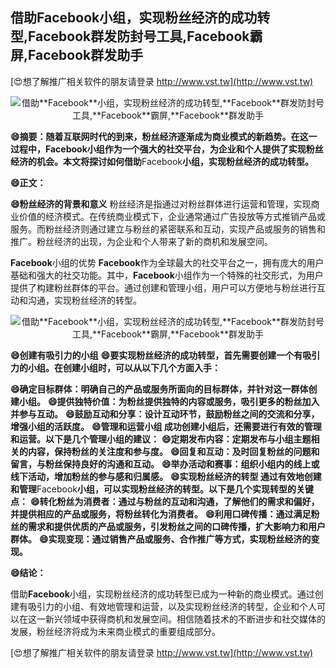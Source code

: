 ## **借助**Facebook**小组，实现粉丝经济的成功转型,**Facebook**群发防封号工具,**Facebook**霸屏,**Facebook**群发助手**

[😍想了解推广相关软件的朋友请登录 http://www.vst.tw](http://www.vst.tw)

 <center><img src="https://vst.tw/MP4/tuiguang/png/1.png" alt="借助**Facebook**小组，实现粉丝经济的成功转型,**Facebook**群发防封号工具,**Facebook**霸屏,**Facebook**群发助手"></center>

**😄摘要：随着互联网时代的到来，粉丝经济逐渐成为商业模式的新趋势。在这一过程中，**Facebook**小组作为一个强大的社交平台，为企业和个人提供了实现粉丝经济的机会。本文将探讨如何借助**Facebook**小组，实现粉丝经济的成功转型。**

**😄正文：**

**😄粉丝经济的背景和意义**
粉丝经济是指通过对粉丝群体进行运营和管理，实现商业价值的经济模式。在传统商业模式下，企业通常通过广告投放等方式推销产品或服务。而粉丝经济则通过建立与粉丝的紧密联系和互动，实现产品或服务的销售和推广。粉丝经济的出现，为企业和个人带来了新的商机和发展空间。

**Facebook**小组的优势
**Facebook**作为全球最大的社交平台之一，拥有庞大的用户基础和强大的社交功能。其中，**Facebook**小组作为一个特殊的社交形式，为用户提供了构建粉丝群体的平台。通过创建和管理小组，用户可以方便地与粉丝进行互动和沟通，实现粉丝经济的转型。

 <center><img src="https://vst.tw/MP4/tuiguang/png/4.png" alt="借助**Facebook**小组，实现粉丝经济的成功转型,**Facebook**群发防封号工具,**Facebook**霸屏,**Facebook**群发助手"></center>

**😄创建有吸引力的小组**
**😄要实现粉丝经济的成功转型，首先需要创建一个有吸引力的小组。在创建小组时，可以从以下几个方面入手：**

**😄确定目标群体：明确自己的产品或服务所面向的目标群体，并针对这一群体创建小组。**
**😄提供独特价值：为粉丝提供独特的内容或服务，吸引更多的粉丝加入并参与互动。**
**😄鼓励互动和分享：设计互动环节，鼓励粉丝之间的交流和分享，增强小组的活跃度。**
**😄管理和运营小组 成功创建小组后，还需要进行有效的管理和运营。以下是几个管理小组的建议：**
**😄定期发布内容：定期发布与小组主题相关的内容，保持粉丝的关注度和参与度。**
**😄回复和互动：及时回复粉丝的问题和留言，与粉丝保持良好的沟通和互动。**
**😄举办活动和赛事：组织小组内的线上或线下活动，增加粉丝的参与感和归属感。**
**😄实现粉丝经济的转型 通过有效地创建和管理**Facebook**小组，可以实现粉丝经济的转型。以下是几个实现转型的关键点：**
**😄转化粉丝为消费者：通过与粉丝的互动和沟通，了解他们的需求和偏好，并提供相应的产品或服务，将粉丝转化为消费者。**
**😄利用口碑传播：通过满足粉丝的需求和提供优质的产品或服务，引发粉丝之间的口碑传播，扩大影响力和用户群体。**
**😄实现变现：通过销售产品或服务、合作推广等方式，实现粉丝经济的变现。**

**😄结论：**

借助**Facebook**小组，实现粉丝经济的成功转型已成为一种新的商业模式。通过创建有吸引力的小组、有效地管理和运营，以及实现粉丝经济的转型，企业和个人可以在这一新兴领域中获得商机和发展空间。相信随着技术的不断进步和社交媒体的发展，粉丝经济将成为未来商业模式的重要组成部分。

[😍想了解推广相关软件的朋友请登录 http://www.vst.tw](http://www.vst.tw)




